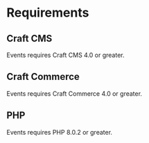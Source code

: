 # Requirements

## Craft CMS
Events requires Craft CMS 4.0 or greater.

## Craft Commerce
Events requires Craft Commerce 4.0 or greater.

## PHP
Events requires PHP 8.0.2 or greater.
